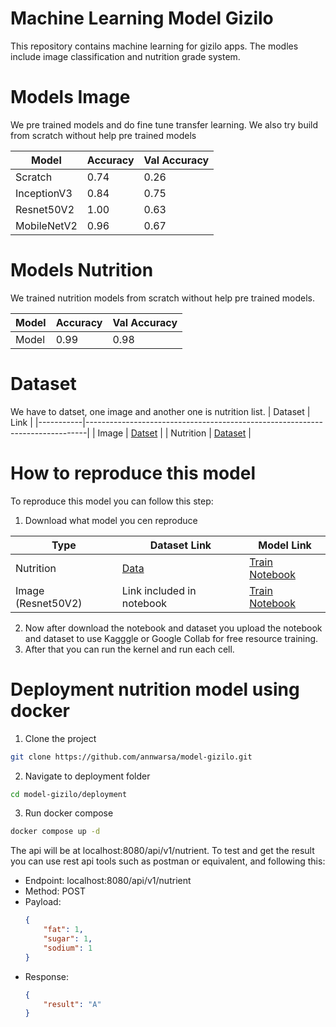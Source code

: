 # Machine Learning Model Gizilo
This repository contains machine learning for gizilo apps. The modles include image classification and nutrition grade system.

# Models Image
We pre trained models and do fine tune transfer learning. We also try build from scratch without help pre trained models

| Model       | Accuracy | Val Accuracy |
|-------------|----------|--------------|
| Scratch     | 0.74     | 0.26         |
| InceptionV3 | 0.84     | 0.75         |
| Resnet50V2  | 1.00     | 0.63         |
| MobileNetV2 | 0.96     | 0.67         |


# Models Nutrition 
We trained nutrition models from scratch without help pre trained models.

| Model       | Accuracy | Val Accuracy |
|-------------|----------|--------------|
| Model       | 0.99     | 0.98         |

# Dataset
We have to datset, one image and another one is nutrition list.
| Dataset   | Link                                                                         |
|-----------|------------------------------------------------------------------------------|
| Image     | [Datset](https://github.com/giziloid/model-gizilo/tree/master/dataset-image) |
| Nutrition | [Dataset](https://github.com/giziloid/model-gizilo/tree/master/dataset-nutrition) |

# How to reproduce this model
To reproduce this model you can follow this step:
1. Download what model you cen reproduce 

| Type      | Dataset Link   | Model Link  |
|-----------|----------------|-------------|
| Nutrition | [Data](https://github.com/giziloid/model-gizilo/blob/master/models-nutrition/clean_data.csv) | [Train Notebook](https://github.com/giziloid/model-gizilo/blob/master/models-nutrition/train_nutrition.ipynb) |
| Image (Resnet50V2) | Link included in notebook | [Train Notebook](https://github.com/giziloid/model-gizilo/blob/master/models-image/resnet50v2/resnet50v2.ipynb) |

2. Now after download the notebook and dataset you upload the notebook and dataset to use Kagggle or Google Collab for free resource training.
3. After that you can run the kernel and run each cell.

# Deployment nutrition model using docker 
1. Clone the project
```bash
git clone https://github.com/annwarsa/model-gizilo.git
```

2. Navigate to deployment folder
```bash
cd model-gizilo/deployment
```

3. Run docker compose
```bash
docker compose up -d
```
The api will be at localhost:8080/api/v1/nutrient. To test and get the result you can use rest api tools such as postman or equivalent, and following this:
 - Endpoint: localhost:8080/api/v1/nutrient
 - Method: POST
 - Payload:
    ```json
    {
        "fat": 1,
        "sugar": 1,
        "sodium": 1
    }
    ```
 - Response:
    ```json
    {
        "result": "A"
    }
    ```